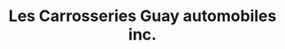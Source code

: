 ---
title: "Les Carrosseries Guay automobiles inc."
url: /montreal/les-carrosseries-guay-automobiles-inc/
shop: Autowerkstatt
---
